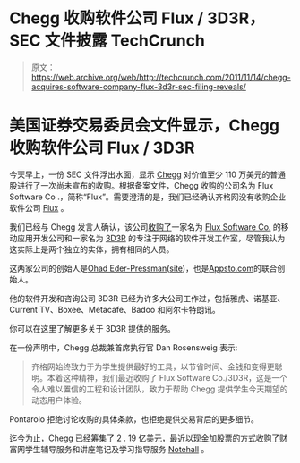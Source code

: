 # Chegg 收购软件公司 Flux / 3D3R，SEC 文件披露 TechCrunch

> 原文：<https://web.archive.org/web/http://techcrunch.com/2011/11/14/chegg-acquires-software-company-flux-3d3r-sec-filing-reveals/>

# 美国证券交易委员会文件显示，Chegg 收购软件公司 Flux / 3D3R

今天早上，一份 SEC 文件浮出水面，显示 [Chegg](https://web.archive.org/web/20230203071132/http://www.crunchbase.com/company/chegg) 对价值至少 110 万美元的普通股进行了一次尚未宣布的收购。根据备案文件，Chegg 收购的公司名为 Flux Software Co .，简称“Flux”。需要澄清的是，我们已经确认齐格网没有收购企业软件公司 [Flux](https://web.archive.org/web/20230203071132/http://www.crunchbase.com/company/flux) 。

我们已经与 Chegg 发言人确认，该公司[收购了](https://web.archive.org/web/20230203071132/http://www.crunchbase.com/company/3d3r)一家名为 [Flux Software Co.](https://web.archive.org/web/20230203071132/http://www.slidetoplay.com/publisher/flux-software-co) 的移动应用开发公司和一家名为 [3D3R](https://web.archive.org/web/20230203071132/http://www.3d3r.com/) 的专注于网络的软件开发工作室，尽管我认为这实际上是两个独立的实体，拥有相同的人员。

这两家公司的创始人是[Ohad Eder-Pressman](https://web.archive.org/web/20230203071132/http://www.crunchbase.com/person/ohad-eder-pressman)([site](https://web.archive.org/web/20230203071132/http://ohadpr.com/))，也是[Appsto.com](https://web.archive.org/web/20230203071132/http://appsto.com/)的联合创始人。

他的软件开发和咨询公司 3D3R 已经为许多大公司工作过，包括雅虎、诺基亚、Current TV、Boxee、Metacafe、Badoo 和阿尔卡特朗讯。

你可以在这里了解更多关于 3D3R 提供的服务。

在一份声明中，Chegg 总裁兼首席执行官 Dan Rosensweig 表示:

> 齐格网始终致力于为学生提供最好的工具，以节省时间、金钱和变得更聪明。本着这种精神，我们最近收购了 Flux Software Co./3D3R，这是一个令人难以置信的工程和设计团队，致力于帮助 Chegg 提供学生今天期望的动态用户体验。

Pontarolo 拒绝讨论收购的具体条款，也拒绝提供交易背后的更多细节。

迄今为止，Chegg 已经筹集了 2 . 19 亿美元，最近[以现金加股票的方式收购了](https://web.archive.org/web/20230203071132/http://blogs.wsj.com/digits/2011/08/18/college-one-stop-shop-chegg-buys-web-tutoring-service/)财富网学生辅导服务和讲座笔记及学习指导服务 [Notehall](https://web.archive.org/web/20230203071132/https://techcrunch.com/2011/06/23/amid-reports-of-ipo-plans-chegg-acquires-lecture-note-marketplace-notehall/) 。